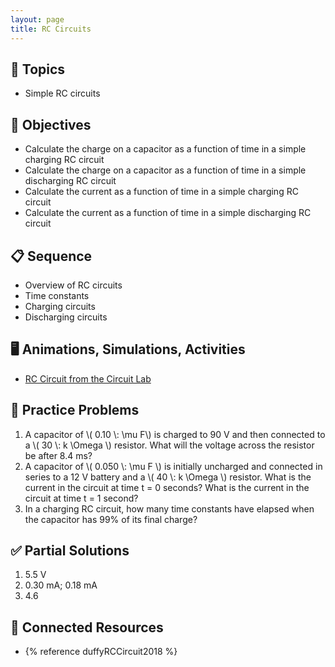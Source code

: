 ```yaml
---
layout: page
title: RC Circuits
---
```


## 🔖 Topics

* Simple RC circuits

## 🎯 Objectives

* Calculate the charge on a capacitor as a function of time in a simple charging RC circuit
* Calculate the charge on a capacitor as a function of time in a simple discharging RC circuit
* Calculate the current as a function of time in a simple charging RC circuit
* Calculate the current as a function of time in a simple discharging RC circuit

## 📋 Sequence

* Overview of RC circuits
* Time constants
* Charging circuits
* Discharging circuits

## 🖥️ Animations, Simulations, Activities

* [RC Circuit from the Circuit Lab](https://physics.bu.edu/~duffy/HTML5/RC_circuit.html)

## 📝 Practice Problems

1. A capacitor of \\( 0.10 \\: \mu F\\) is charged to 90 V and then connected to a \\( 30 \\: k \\Omega \\) resistor. What will the voltage across the resistor be after 8.4 ms?
2. A capacitor of \\( 0.050 \\: \\mu F \\) is initially uncharged and connected in series to a 12 V battery and a \\( 40 \\: k \\Omega \\) resistor. What is the current in the circuit at time t = 0 seconds? What is the current in the circuit at time t = 1 second?
3. In a charging RC circuit, how many time constants have elapsed when the capacitor has 99% of its final charge?

## ✅ Partial Solutions

1. 5.5 V
2. 0.30 mA; 0.18 mA
3. 4.6

## 📘 Connected Resources

* {% reference duffyRCCircuit2018 %}
